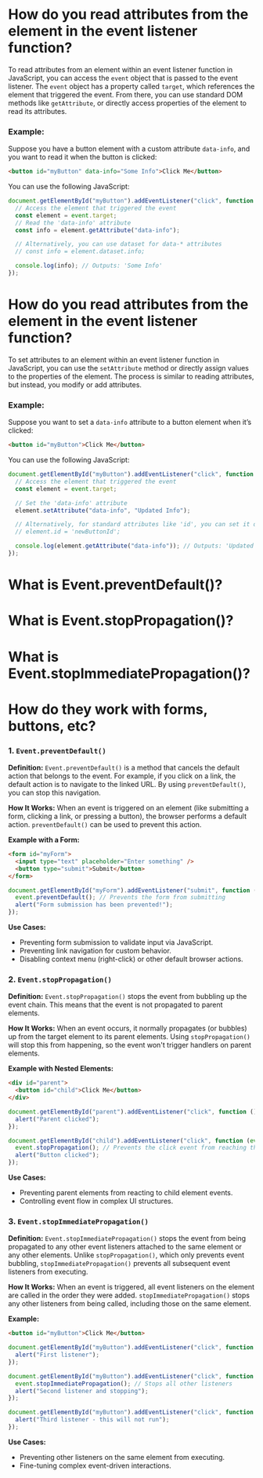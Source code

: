 # How do you read attributes from the element in the event listener function?

To read attributes from an element within an event listener function in JavaScript, you can access the `event` object that is passed to the event listener. The `event` object has a property called `target`, which references the element that triggered the event. From there, you can use standard DOM methods like `getAttribute`, or directly access properties of the element to read its attributes.

### Example:

Suppose you have a button element with a custom attribute `data-info`, and you want to read it when the button is clicked:

```html
<button id="myButton" data-info="Some Info">Click Me</button>
```

You can use the following JavaScript:

```javascript
document.getElementById("myButton").addEventListener("click", function (event) {
  // Access the element that triggered the event
  const element = event.target;
  // Read the 'data-info' attribute
  const info = element.getAttribute("data-info");

  // Alternatively, you can use dataset for data-* attributes
  // const info = element.dataset.info;

  console.log(info); // Outputs: 'Some Info'
});
```

# How do you read attributes from the element in the event listener function?

To set attributes to an element within an event listener function in JavaScript, you can use the `setAttribute` method or directly assign values to the properties of the element. The process is similar to reading attributes, but instead, you modify or add attributes.

### Example:

Suppose you want to set a `data-info` attribute to a button element when it’s clicked:

```html
<button id="myButton">Click Me</button>
```

You can use the following JavaScript:

```javascript
document.getElementById("myButton").addEventListener("click", function (event) {
  // Access the element that triggered the event
  const element = event.target;

  // Set the 'data-info' attribute
  element.setAttribute("data-info", "Updated Info");

  // Alternatively, for standard attributes like 'id', you can set it directly
  // element.id = 'newButtonId';

  console.log(element.getAttribute("data-info")); // Outputs: 'Updated Info'
});
```

# What is Event.preventDefault()?

# What is Event.stopPropagation()?

# What is Event.stopImmediatePropagation()?

# How do they work with forms, buttons, etc?

### 1. **`Event.preventDefault()`**

**Definition:**
`Event.preventDefault()` is a method that cancels the default action that belongs to the event. For example, if you click on a link, the default action is to navigate to the linked URL. By using `preventDefault()`, you can stop this navigation.

**How It Works:**
When an event is triggered on an element (like submitting a form, clicking a link, or pressing a button), the browser performs a default action. `preventDefault()` can be used to prevent this action.

**Example with a Form:**

```html
<form id="myForm">
  <input type="text" placeholder="Enter something" />
  <button type="submit">Submit</button>
</form>
```

```javascript
document.getElementById("myForm").addEventListener("submit", function (event) {
  event.preventDefault(); // Prevents the form from submitting
  alert("Form submission has been prevented!");
});
```

**Use Cases:**

- Preventing form submission to validate input via JavaScript.
- Preventing link navigation for custom behavior.
- Disabling context menu (right-click) or other default browser actions.

### 2. **`Event.stopPropagation()`**

**Definition:**
`Event.stopPropagation()` stops the event from bubbling up the event chain. This means that the event is not propagated to parent elements.

**How It Works:**
When an event occurs, it normally propagates (or bubbles) up from the target element to its parent elements. Using `stopPropagation()` will stop this from happening, so the event won't trigger handlers on parent elements.

**Example with Nested Elements:**

```html
<div id="parent">
  <button id="child">Click Me</button>
</div>
```

```javascript
document.getElementById("parent").addEventListener("click", function () {
  alert("Parent clicked");
});

document.getElementById("child").addEventListener("click", function (event) {
  event.stopPropagation(); // Prevents the click event from reaching the parent
  alert("Button clicked");
});
```

**Use Cases:**

- Preventing parent elements from reacting to child element events.
- Controlling event flow in complex UI structures.

### 3. **`Event.stopImmediatePropagation()`**

**Definition:**
`Event.stopImmediatePropagation()` stops the event from being propagated to any other event listeners attached to the same element or any other elements. Unlike `stopPropagation()`, which only prevents event bubbling, `stopImmediatePropagation()` prevents all subsequent event listeners from executing.

**How It Works:**
When an event is triggered, all event listeners on the element are called in the order they were added. `stopImmediatePropagation()` stops any other listeners from being called, including those on the same element.

**Example:**

```html
<button id="myButton">Click Me</button>
```

```javascript
document.getElementById("myButton").addEventListener("click", function () {
  alert("First listener");
});

document.getElementById("myButton").addEventListener("click", function (event) {
  event.stopImmediatePropagation(); // Stops all other listeners
  alert("Second listener and stopping");
});

document.getElementById("myButton").addEventListener("click", function () {
  alert("Third listener - this will not run");
});
```

**Use Cases:**

- Preventing other listeners on the same element from executing.
- Fine-tuning complex event-driven interactions.
